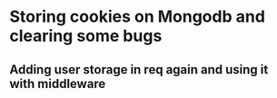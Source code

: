 # Storing cookies on Mongodb and clearing some bugs
## Adding user storage in req again and using it with middleware
